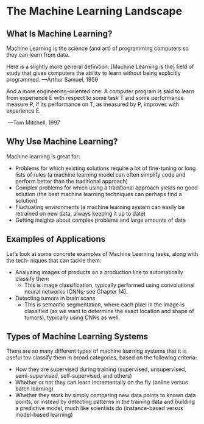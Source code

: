 # The Machine Learning Landscape

## What Is Machine Learning?

Machine Learning is the science (and art) of programming computers so they can
learn from data.

Here is a slightly more general definition:
	[Machine Learning is the] field of study that gives computers the ability to learn without being explicitly programmed.
	—Arthur Samuel, 1959

And a more engineering-oriented one:
	A computer program is said to learn from experience E with respect to some task T and some performance measure P, if its performance on T, as measured by P, improves with experience E. 

​	—Tom Mitchell, 1997



## Why Use Machine Learning?
Machine learning is great for:
* Problems for which existing solutions require a lot of fine-tuning or long lists of rules (a machine learning model can often simplify code and perform better than the traditional approach)
* Complex problems for which using a traditional approach yields no good solution (the best machine learning techniques can perhaps find a solution)
* Fluctuating environments (a machine learning system can easily be retrained on new data, always keeping it up to date)
* Getting insights about complex problems and large amounts of data

  
## Examples of Applications
Let’s look at some concrete examples of Machine Learning tasks, along with the tech‐
niques that can tackle them:

* Analyzing images of products on a production line to automatically classify them
  *  This is image classification, typically performed using convolutional neural networks (CNNs; see Chapter 14).
* Detecting tumors in brain scans
  * This is semantic segmentation, where each pixel in the image is classified (as we
    want to determine the exact location and shape of tumors), typically using CNNs
    as well.

## Types of Machine Learning Systems

There are so many different types of machine learning systems that it is useful tov classify them in broad categories, based on the following criteria:
* How they are supervised during training (supervised, unsupervised, semi-supervised, self-supervised, and others)
* Whether or not they can learn incrementally on the fly (online versus batch learning)
* Whether they work by simply comparing new data points to known data points, or instead by detecting patterns in the training data and building a predictive model, much like scientists do (instance-based versus model-based learning)
